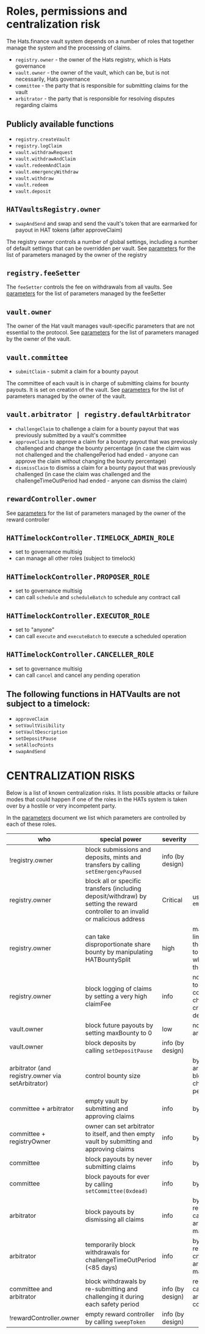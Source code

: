 # Roles, permissions and centralization risk

The Hats.finance vault system depends on a number of roles that together manage the system and the processing of claims.

- `registry.owner` - the owner of the Hats registry, which is Hats governance
- `vault.owner` - the owner of the vault, which can be, but is not necessarily, Hats governance
- `committee` - the party that is responsible for submitting claims for the vault
- `arbitrator` - the party that is responsible for resolving disputes regarding claims


## Publicly available functions

- `registry.createVault`
- `registry.logClaim`
- `vault.withdrawRequest`
- `vault.withdrawAndClaim`
- `vault.redeemAndClaim`
- `vault.emergencyWithdraw`
- `vault.withdraw`
- `vault.redeem`
- `vault.deposit`


## `HATVaultsRegistry.owner`

- `swapAndSend` and swap and send the vault's token that are earmarked for payout in HAT tokens (after approveClaim)

The registry owner controls a number of global settings, including a number of default settings that can be overridden per vault. 
See [parameters](./parameters.md) for the list of parameters managed by the owner of the registry


## `registry.feeSetter`

The `feeSetter` controls the fee on withdrawals from all vaults. 
See [parameters](./parameters.md) for the list of parameters managed by the feeSetter


## `vault.owner`

The owner of the Hat vault manages vault-specific parameters that are not essential to the protocol. 
See [parameters](./parameters.md) for the list of parameters managed by the owner of the vault. 


## `vault.committee`

- `submitClaim` - submit a claim for a bounty payout

The committee of each vault is in charge of submitting claims for bounty payouts. It is set on creation of the vault.
See [parameters](./parameters.md) for the list of parameters managed by the owner of the vault.


## `vault.arbitrator | registry.defaultArbitrator`

- `challengeClaim` to challenge a claim for a bounty payout that was previously submitted by a vault's committee
- `approveClaim` to approve a claim for a bounty payout that was previously challenged and change the bounty percentage (in case the claim was not challenged and the challengePeriod had ended - anyone can approve the claim without changing the bounty percentage)
- `dismissClaim` to dismiss a claim for a bounty payout that was previously challenged (in case the claim was challenged and the challengeTimeOutPeriod had ended - anyone can dismiss the claim)


## `rewardController.owner`

See [parameters](./parameters.md) for the list of parameters managed by the owner of the reward controller


## `HATTimelockController.TIMELOCK_ADMIN_ROLE`

- set to governance multisig
- can manage all other roles (subject to timelock)

## `HATTimelockController.PROPOSER_ROLE`

- set to governance multisig
- can call `schedule` and `scheduleBatch` to schedule any contract call

## `HATTimelockController.EXECUTOR_ROLE`

- set to "anyone"
- can call `execute` and `executeBatch` to execute a scheduled operation

## `HATTimelockController.CANCELLER_ROLE`

- set to governance multisig
- can call `cancel` and cancel any pending operation


## The following functions in HATVaults are **not** subject to a timelock:
  - `approveClaim`
  - `setVaultVisibility`
  - `setVaultDescription`
  - `setDepositPause`
  - `setAllocPoints`
  - `swapAndSend`


# CENTRALIZATION RISKS

Below is a list of known centralization risks. It lists possible attacks or failure modes that could happen if one of the roles in the HATs system is taken over by a hostile or very incompetent party. 



In the [parameters](./parameters.md) document we list which parameters are controlled by each of these roles.

|who|special power|severity|mitigation|
|-|-|-|-|
!registry.owner|block submissions and deposits, mints and transfers by calling `setEmergencyPaused`|info (by design)| 
|registry.owner|block all or specific transfers (including deposit/withdraw) by setting the reward controller to an invalid or malicious address|Critical|users can call `emergencyWithdraw`|
|registry.owner|can take disproportionate share bounty by manipulating HATBountySplit |high|maximum value is limited to 20%, the setter subject to time lock, which mitigates the problem|
|registry.owner|block logging of claims by setting a very high claimFee|info|no, but it is easy to find other communication channels, no crucial systems depend on that
|vault.owner|block future payouts by setting maxBounty to 0|low|no users funds are at risk 
|vault.owner|block deposits by calling `setDepositPause`|info (by design)|
|arbitrator (and registry.owner via setArbitrator)|control bounty size||by design; arbitrators can be blocked from changing bounty percentage |
| committee + arbitrator |empty vault by submitting and approving claims|info|by design|
| committee  + registryOwner |owner can set arbitrator to itself, and then empty vault by submitting and approving claims|info|by design|
|committee|block payouts by never submitting claims|info|by design|
|committee|block payouts for ever by calling `setCommittee(0xdead)`|info|by design|
|arbitrator|block payouts by dismissing all claims|info|by design - registry owner can change the arbitrator if it is malicious|
|arbitrator|temporarily block withdrawals for challengeTimeOutPeriod (<85 days)|info|by design - registry owner cna change the arbitrator if it is malicious|
|committee and arbitrator|block withdrawals by re-submitting and challenging it during each safety period|info (by design)|registry owner can change the arbitrator, if they collude
!rewardController.owner|empty reward controller by calling `sweepToken`|info (by design)| 
